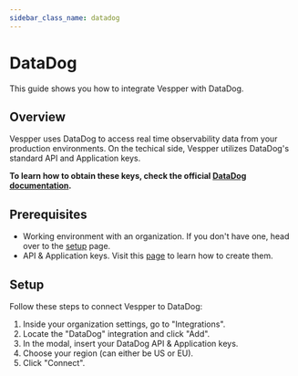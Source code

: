 ```yaml
---
sidebar_class_name: datadog
---
```


# DataDog

This guide shows you how to integrate Vespper with DataDog.

## Overview

Vespper uses DataDog to access real time observability data from your production environments. On the techical side, Vespper utilizes DataDog's standard API and Application keys.

**To learn how to obtain these keys, check the official [DataDog documentation](https://docs.datadoghq.com/account_management/api-app-keys/).**

## Prerequisites

- Working environment with an organization. If you don't have one, head over to the [setup](../02-Getting%20started/01-Setup%20Vespper.md) page.
- API & Application keys. Visit this [page](https://docs.datadoghq.com/account_management/api-app-keys/) to learn how to create them.

## Setup

Follow these steps to connect Vespper to DataDog:

1. Inside your organization settings, go to "Integrations".
2. Locate the "DataDog" integration and click "Add".
3. In the modal, insert your DataDog API & Application keys.
4. Choose your region (can either be US or EU).
5. Click "Connect".
